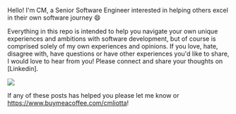 Hello! I'm CM, a Senior Software Engineer interested in helping others excel in their own software journey 😄

Everything in this repo is intended to help you navigate your own unique experiences and ambitions with software development, but of course is comprised solely of my own experiences and opinions.  If you love, hate, disagree with, have questions or have other experiences you'd like to share, I would love to hear from you! Please connect and share your thoughts on [Linkedin].

[<img src="https://user-images.githubusercontent.com/108257462/179424967-071f5f81-f59d-4faa-a4a9-f0f2da9c0b59.png">](https://www.linkedin.com/in/cmliotta/)


If any of these posts has helped you please let me know or  https://www.buymeacoffee.com/cmliotta!

